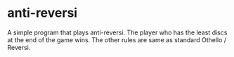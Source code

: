 # anti-reversi
A simple program that plays anti-reversi.
The player who has the least discs at the end of the game wins. The other rules are same as standard Othello / Reversi.
